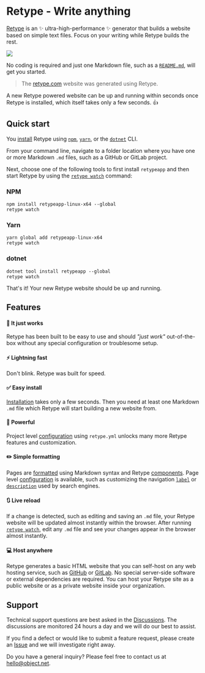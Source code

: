 # Retype - Write anything

[Retype](https://retype.com/) is an :sparkles: ultra-high-performance :sparkles: generator that builds a website based on simple text files. Focus on your writing while Retype builds the rest.

![](https://user-images.githubusercontent.com/62210/151030834-7f7eb27e-8e5c-44a3-bcc9-f0968336111f.png)

No coding is required and just one Markdown file, such as a [`README.md`](https://www.makeareadme.com/), will get you started.

> The [retype.com](https://retype.com/) website was generated using Retype.

A new Retype powered website can be up and running within seconds once Retype is installed, which itself takes only a few seconds. :+1:

## Quick start

You [install](https://retype.com/guides/getting-started/) Retype using [`npm`](https://www.npmjs.com/get-npm), [`yarn`](https://classic.yarnpkg.com/en/docs/install/), or the [`dotnet`](https://dotnet.microsoft.com/download/dotnet-core) CLI.

From your command line, navigate to a folder location where you have one or more Markdown `.md` files, such as a GitHub or GitLab project.

Next, choose one of the following tools to first install `retypeapp` and then start Retype by using the [`retype watch`](https://retype.com/guides/cli/#retype-watch) command:

### NPM

```
npm install retypeapp-linux-x64 --global
retype watch
```

### Yarn

```
yarn global add retypeapp-linux-x64
retype watch
```

### dotnet

```
dotnet tool install retypeapp --global
retype watch
```

That's it! Your new Retype website should be up and running.

## Features

#### :tada: It just works

Retype has been built to be easy to use and should _"just work"_ out-of-the-box without any special configuration or troublesome setup.

#### :zap: Lightning fast

Don't blink. Retype was built for speed.

#### :white_check_mark: Easy install

[Installation](https://retype.com/guides/getting-started/) takes only a few seconds. Then you need at least one Markdown `.md` file which Retype will start building a new website from.

#### :muscle: Powerful

Project level [configuration](https://retype.com/configuration/project/) using `retype.yml` unlocks many more Retype features and customization.

#### :pencil2: Simple formatting

Pages are [formatted](https://retype.com/guides/formatting/) using Markdown syntax and Retype [components](https://retype.com/components/). Page level [configuration](https://retype.com/configuration/page/) is available, such as customizing the navigation [`label`](https://retype.com/configuration/page/#label) or [`description`](https://retype.com/configuration/page/#description) used by search engines.

#### :arrows_clockwise: Live reload

If a change is detected, such as editing and saving an `.md` file, your Retype website will be updated almost instantly within the browser. After running [`retype watch`](https://retype.com/guides/cli/#retype-watch), edit any `.md` file and see your changes appear in the browser almost instantly.

#### :computer: Host anywhere

Retype generates a basic HTML website that you can self-host on any web hosting service, such as [GitHub](https://docs.github.com/en/pages/quickstart) or [GitLab](https://docs.gitlab.com/ee/user/project/pages/). No special server-side software or external dependencies are required. You can host your Retype site as a public website or as a private website inside your organization.

## Support

Technical support questions are best asked in the [Discussions](https://github.com/retypeapp/retype/discussions). The discussions are monitored 24 hours a day and we will do our best to assist.

If you find a defect or would like to submit a feature request, please create an [Issue](https://github.com/retypeapp/retype/issues) and we will investigate right away.

Do you have a general inquiry? Please feel free to contact us at hello@object.net.
